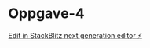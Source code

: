# Oppgave-4

[Edit in StackBlitz next generation editor ⚡️](https://stackblitz.com/~/github.com/Sanja-max/Oppgave-4)